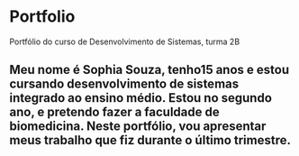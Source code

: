 # Portfolio
Portfólio do curso de Desenvolvimento de Sistemas, turma 2B
## Meu nome é Sophia Souza, tenho15 anos e estou cursando desenvolvimento de sistemas integrado ao ensino médio. Estou no segundo ano, e pretendo fazer a faculdade de biomedicina. Neste portfólio, vou apresentar meus trabalho que fiz durante o último trimestre.
